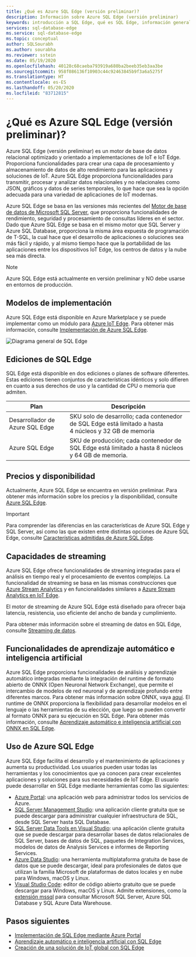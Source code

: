 ```yaml
---
title: ¿Qué es Azure SQL Edge (versión preliminar)?
description: Información sobre Azure SQL Edge (versión preliminar)
keywords: introducción a SQL Edge, qué es SQL Edge, información general sobre SQL Edge
services: sql-database-edge
ms.service: sql-database-edge
ms.topic: conceptual
author: SQLSourabh
ms.author: sourabha
ms.reviewer: sstein
ms.date: 05/19/2020
ms.openlocfilehash: 40128c68caeba793919a680ba2beeb35eb3aa3be
ms.sourcegitcommit: 958f086136f10903c44c92463845b9f3a6a5275f
ms.translationtype: HT
ms.contentlocale: es-ES
ms.lasthandoff: 05/20/2020
ms.locfileid: "83712815"
---
```

# <a name="what-is-azure-sql-edge-preview"></a>¿Qué es Azure SQL Edge (versión preliminar)?

Azure SQL Edge (versión preliminar) es un motor de base de datos relacional optimizado y orientado a implementaciones de IoT e IoT Edge. Proporciona funcionalidades para crear una capa de procesamiento y almacenamiento de datos de alto rendimiento para las aplicaciones y soluciones de IoT. Azure SQL Edge proporciona funcionalidades para transmitir, procesar y analizar datos relacionales y no relacionales como JSON, gráficos y datos de series temporales, lo que hace que sea la opción adecuada para una variedad de aplicaciones de IoT modernas.

Azure SQL Edge se basa en las versiones más recientes del [Motor de base de datos de Microsoft SQL Server](/sql/sql-server/sql-server-technical-documentation?toc=/azure/azure-sql-edge/toc.json), que proporciona funcionalidades de rendimiento, seguridad y procesamiento de consultas líderes en el sector. Dado que Azure SQL Edge se basa en el mismo motor que SQL Server y Azure SQL Database, proporciona la misma área expuesta de programación de T-SQL, la cual hace que el desarrollo de aplicaciones o soluciones sea más fácil y rápido, y al mismo tiempo hace que la portabilidad de las aplicaciones entre los dispositivos IoT Edge, los centros de datos y la nube sea más directa.

> [!NOTE]
> Azure SQL Edge está actualmente en versión preliminar y NO debe usarse en entornos de producción.

## <a name="deployment-models"></a>Modelos de implementación

Azure SQL Edge está disponible en Azure Marketplace y se puede implementar como un módulo para [Azure IoT Edge](../iot-edge/about-iot-edge.md). Para obtener más información, consulte [Implementación de Azure SQL Edge](deploy-portal.md).<br>

![Diagrama general de SQL Edge](media/overview/overview.png)

## <a name="editions-of-sql-edge"></a>Ediciones de SQL Edge

SQL Edge está disponible en dos ediciones o planes de software diferentes. Estas ediciones tienen conjuntos de características idénticos y solo difieren en cuanto a sus derechos de uso y la cantidad de CPU o memoria que admiten.

   |**Plan**  |**Descripción**  |
   |---------|---------|
   |Desarrollador de Azure SQL Edge  |  SKU solo de desarrollo; cada contenedor de SQL Edge está limitado a hasta 4 núcleos y 32 GB de memoria  |
   |Azure SQL Edge    |  SKU de producción; cada contenedor de SQL Edge está limitado a hasta 8 núcleos y 64 GB de memoria. |

## <a name="pricing-and-availability"></a>Precios y disponibilidad

Actualmente, Azure SQL Edge se encuentra en versión preliminar. Para obtener más información sobre los precios y la disponibilidad, consulte [Azure SQL Edge](https://azure.microsoft.com/services/sql-edge/).

> [!IMPORTANT]
> Para comprender las diferencias en las características de Azure SQL Edge y SQL Server, así como las que existen entre distintas opciones de Azure SQL Edge, consulte [Características admitidas de Azure SQL Edge](features.md).

## <a name="streaming-capabilities"></a>Capacidades de streaming  

Azure SQL Edge ofrece funcionalidades de streaming integradas para el análisis en tiempo real y el procesamiento de eventos complejos. La funcionalidad de streaming se basa en las mismas construcciones que [Azure Stream Analytics](../stream-analytics/stream-analytics-introduction.md) y en funcionalidades similares a [Azure Stream Analytics en IoT Edge](../stream-analytics/stream-analytics-edge.md).

El motor de streaming de Azure SQL Edge está diseñado para ofrecer baja latencia, resistencia, uso eficiente del ancho de banda y cumplimiento. 

Para obtener más información sobre el streaming de datos en SQL Edge, consulte [Streaming de datos](stream-data.md).

## <a name="machine-learning-and-artificial-intelligence-capabilities"></a>Funcionalidades de aprendizaje automático e inteligencia artificial

Azure SQL Edge proporciona funcionalidades de análisis y aprendizaje automático integradas mediante la integración del runtime de formato abierto de ONNX (Open Neuronal Network Exchange), que permite el intercambio de modelos de red neuronal y de aprendizaje profundo entre diferentes marcos. Para obtener más información sobre ONNX, vaya [aquí](https://onnx.ai/). El runtime de ONNX proporciona la flexibilidad para desarrollar modelos en el lenguaje o las herramientas de su elección, que luego se pueden convertir al formato ONNX para su ejecución en SQL Edge. Para obtener más información, consulte [Aprendizaje automático e inteligencia artificial con ONNX en SQL Edge](onnx-overview.md).

## <a name="working-with-azure-sql-edge"></a>Uso de Azure SQL Edge

Azure SQL Edge facilita el desarrollo y el mantenimiento de aplicaciones y aumenta su productividad. Los usuarios pueden usar todas las herramientas y los conocimientos que ya conocen para crear excelentes aplicaciones y soluciones para sus necesidades de IoT Edge. El usuario puede desarrollar en SQL Edge mediante herramientas como las siguientes:

- [Azure Portal](https://portal.azure.com/): una aplicación web para administrar todos los servicios de Azure.
- [SQL Server Management Studio](/sql/ssms/download-sql-server-management-studio-ssms/): una aplicación cliente gratuita que se puede descargar para administrar cualquier infraestructura de SQL, desde SQL Server hasta SQL Database.
- [SQL Server Data Tools en Visual Studio](/sql/ssdt/download-sql-server-data-tools-ssdt/): una aplicación cliente gratuita que se puede descargar para desarrollar bases de datos relacionales de SQL Server, bases de datos de SQL, paquetes de Integration Services, modelos de datos de Analysis Services e informes de Reporting Services.
- [Azure Data Studio](/sql/azure-data-studio/what-is/): una herramienta multiplataforma gratuita de base de datos que se puede descargar, ideal para profesionales de datos que utilizan la familia Microsoft de plataformas de datos locales y en nube para Windows, macOS y Linux.
- [Visual Studio Code](https://code.visualstudio.com/docs): editor de código abierto gratuito que se puede descargar para Windows, macOS y Linux. Admite extensiones, como la [extensión mssql](https://aka.ms/mssql-marketplace) para consultar Microsoft SQL Server, Azure SQL Database y SQL Azure Data Warehouse.


## <a name="next-steps"></a>Pasos siguientes

- [Implementación de SQL Edge mediante Azure Portal](deploy-portal.md)
- [Aprendizaje automático e inteligencia artificial con SQL Edge](onnx-overview.md)
- [Creación de una solución de IoT global con SQL Edge](tutorial-deploy-azure-resources.md)
